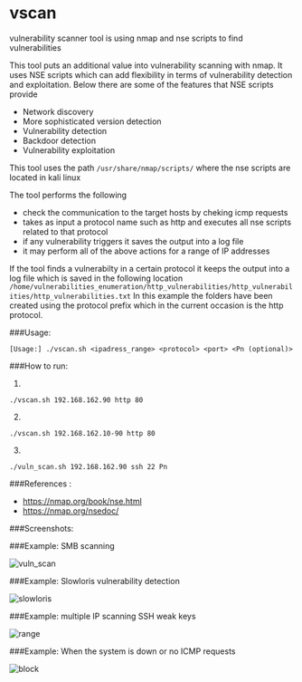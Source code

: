 # vscan

vulnerability scanner tool is using nmap and nse scripts to find vulnerabilities

This tool puts an additional value into vulnerability scanning with nmap. 
It uses NSE scripts which can add flexibility in terms of vulnerability detection and exploitation.
Below there are some of the features that NSE scripts provide  

- Network discovery
- More sophisticated version detection
- Vulnerability detection
- Backdoor detection
- Vulnerability exploitation

This tool uses the path ```/usr/share/nmap/scripts/``` where the nse scripts are located in kali linux 

The tool performs the following 

- check the communication to the target hosts by cheking icmp requests
- takes as input a protocol name such as http and executes all nse scripts related to that protocol
- if any vulnerability triggers it saves the output into a log file
- it may perform all of the above actions for a range of IP addresses

If the tool finds a vulnerabilty in a certain protocol it keeps the output into a log file which is saved in the following location ```/home/vulnerabilities_enumeration/http_vulnerabilities/http_vulnerabilities/http_vulnerabilities.txt``` 
In this example the folders have been created using the protocol prefix which in the current occasion is the http protocol. 

###Usage: 

```[Usage:] ./vscan.sh <ipadress_range> <protocol> <port> <Pn (optional)>```

###How to run:

1)
```./vscan.sh 192.168.162.90 http 80``` 

2)
```./vscan.sh 192.168.162.10-90 http 80```

3)
```./vuln_scan.sh 192.168.162.90 ssh 22 Pn```

###References :
- https://nmap.org/book/nse.html
- https://nmap.org/nsedoc/

###Screenshots:

###Example: SMB scanning 

![vuln_scan](https://cloud.githubusercontent.com/assets/12726776/12111385/820089b6-b39d-11e5-9664-ab8f4c0ae417.PNG)

###Example: Slowloris vulnerability detection 

![slowloris](https://cloud.githubusercontent.com/assets/12726776/12113240/28be284c-b3aa-11e5-99f6-faa19a9ba00f.PNG)

###Example: multiple IP scanning SSH weak keys

![range](https://cloud.githubusercontent.com/assets/12726776/12118359/b1619c32-b3ce-11e5-862c-cc5a85b667d1.PNG)

###Example: When the system is down or no ICMP requests 

![block](https://cloud.githubusercontent.com/assets/12726776/12119140/96a23aa6-b3d2-11e5-9348-363ff54700d9.PNG)

